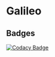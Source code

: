 # Galileo

## Badges
[![Codacy Badge](https://app.codacy.com/project/badge/Grade/0aa0d7d84b314b3480fbafd044c5aa88)](https://www.codacy.com?utm_source=github.com&amp;utm_medium=referral&amp;utm_content=Galileo-Bot/galileo&amp;utm_campaign=Badge_Grade)
